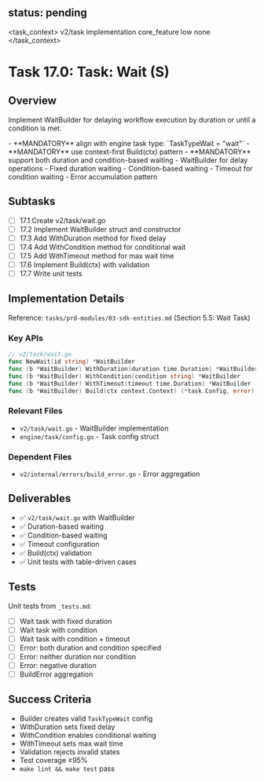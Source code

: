 ## status: pending

<task_context>
<domain>v2/task</domain>
<type>implementation</type>
<scope>core_feature</scope>
<complexity>low</complexity>
<dependencies>none</dependencies>
</task_context>

# Task 17.0: Task: Wait (S)

## Overview

Implement WaitBuilder for delaying workflow execution by duration or until a condition is met.

<critical>
- **MANDATORY** align with engine task type: `TaskTypeWait = "wait"`
- **MANDATORY** use context-first Build(ctx) pattern
- **MANDATORY** support both duration and condition-based waiting
</critical>

<requirements>
- WaitBuilder for delay operations
- Fixed duration waiting
- Condition-based waiting
- Timeout for condition waiting
- Error accumulation pattern
</requirements>

## Subtasks

- [ ] 17.1 Create v2/task/wait.go
- [ ] 17.2 Implement WaitBuilder struct and constructor
- [ ] 17.3 Add WithDuration method for fixed delay
- [ ] 17.4 Add WithCondition method for conditional wait
- [ ] 17.5 Add WithTimeout method for max wait time
- [ ] 17.6 Implement Build(ctx) with validation
- [ ] 17.7 Write unit tests

## Implementation Details

Reference: `tasks/prd-modules/03-sdk-entities.md` (Section 5.5: Wait Task)

### Key APIs

```go
// v2/task/wait.go
func NewWait(id string) *WaitBuilder
func (b *WaitBuilder) WithDuration(duration time.Duration) *WaitBuilder
func (b *WaitBuilder) WithCondition(condition string) *WaitBuilder
func (b *WaitBuilder) WithTimeout(timeout time.Duration) *WaitBuilder
func (b *WaitBuilder) Build(ctx context.Context) (*task.Config, error)
```

### Relevant Files

- `v2/task/wait.go` - WaitBuilder implementation
- `engine/task/config.go` - Task config struct

### Dependent Files

- `v2/internal/errors/build_error.go` - Error aggregation

## Deliverables

- ✅ `v2/task/wait.go` with WaitBuilder
- ✅ Duration-based waiting
- ✅ Condition-based waiting
- ✅ Timeout configuration
- ✅ Build(ctx) validation
- ✅ Unit tests with table-driven cases

## Tests

Unit tests from `_tests.md`:
- [ ] Wait task with fixed duration
- [ ] Wait task with condition
- [ ] Wait task with condition + timeout
- [ ] Error: both duration and condition specified
- [ ] Error: neither duration nor condition
- [ ] Error: negative duration
- [ ] BuildError aggregation

## Success Criteria

- Builder creates valid `TaskTypeWait` config
- WithDuration sets fixed delay
- WithCondition enables conditional waiting
- WithTimeout sets max wait time
- Validation rejects invalid states
- Test coverage ≥95%
- `make lint && make test` pass
